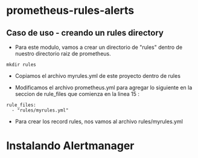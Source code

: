 # prometheus-rules-alerts

## Caso de uso - creando un rules directory

* Para este modulo, vamos a crear un directorio de "rules" dentro de nuestro directorio raiz de prometheus.

`mkdir rules`

* Copiamos el archivo myrules.yml de este proyecto dentro de rules

* Modificamos el archivo prometheus.yml para agregar lo siguiente en la seccion de rule_files que comienza en la linea 15 : 

```
rule_files:
  - "rules/myrules.yml"
```

* Para crear los record rules, nos vamos al archivo rules/myrules.yml



# Instalando Alertmanager

